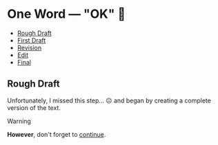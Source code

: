 # One Word — "OK" 🐳
- [Rough Draft](rough-draft.md)
- [First Draft](first-draft.md)
- [Revision](revision.md)
- [Edit](edit.md)
- [Final](final.md)


## Rough Draft
Unfortunately, I missed this step… ☹️ and began by creating a complete version of the text. 

> [!WARNING]
> **However**, don't forget to [continue](first-draft.md).
